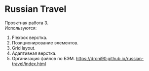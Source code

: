 # Russian Travel
Проэктная работа 3. <br>
Используются:
1. Flexbox верстка.
2. Позиционирование элементов.
3. Grid layout.
4. Адаптивная верстка.
5. Организация файлов по БЭМ.
https://droni90.github.io/russian-travel/index.html
